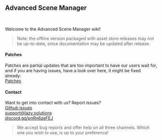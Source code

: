 ## Advanced Scene Manager

<br/>

Welcome to the Advanced Scene Manager wiki!

> Note: the offline version packaged with asset store releases may not be up-to-date, since documentation may be updated after release.

#### Patches
Patches are partial updates that are too important to have our users wait for, and if you are having issues, have a look over here, it might be fixed already:<br/>
[Patches](https://github.com/Lazy-Solutions/AdvancedSceneManager/tree/main/patches)
<br/>
#### Contact
Want to get into contact with us? Report issues?<br/>
[Github issues](https://github.com/Lazy-Solutions/AdvancedSceneManager/issues)<br/>
[support@lazy.solutions](mailto:support@lazy.solutions)<br/>
[discord.gg/pnRn6zeFEJ](https://discord.gg/pnRn6zeFEJ)

> We accept bug reports and offer help on all three channels. Which one you wish to use, is up to your preference!
